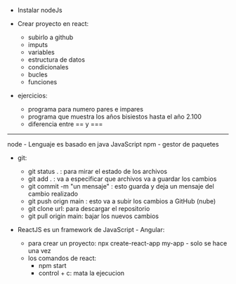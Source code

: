 - Instalar nodeJs
- Crear proyecto en react:
    - subirlo a github
    - imputs
    - variables
    - estructura de datos
    - condicionales
    - bucles
    - funciones

- ejercicios:
    - programa para numero pares e impares
    - programa que muestra los años bisiestos hasta el año 2.100
    - diferencia entre == y ===

----------------------------------------------------------
node - Lenguaje es basado en java JavaScript
npm - gestor de paquetes

- git:
    - git status . : para mirar el estado de los archivos
    - git add . : va a especificar que archivos va a guardar los cambios
    - git commit -m "un mensaje" : esto guarda y deja un mensaje del cambio realizado
    - git push orign main : esto va a subir los cambios a GitHub (nube)
    - git clone url: para descargar el repositorio
    - git pull origin main: bajar los nuevos cambios

- ReactJS es un framework de JavaScript - Angular:
    - para crear un proyecto: npx create-react-app my-app - solo se hace una vez
    - los comandos de react:
        - npm start
        - control + c: mata la ejecucion